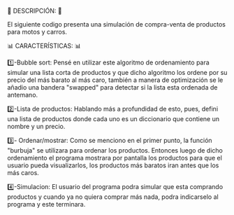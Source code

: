 📝 DESCRIPCIÓN: 📝

El siguiente codigo presenta una simulación de compra-venta de productos para motos y carros.

📊 CARACTERÍSTICAS: 📊

1️⃣-Bubble sort: Pensé en utilizar este algoritmo de ordenamiento para 
simular una lista corta de productos y que dicho algoritmo los ordene por su precio del más barato al más caro, también a manera de optimización se le añadio una bandera "swapped" para detectar si la lista esta ordenada de antemano.

2️⃣-Lista de productos: Hablando más a profundidad de esto, pues, defini una lista de productos donde cada uno es un diccionario que contiene un nombre y un precio.

3️⃣- Ordenar/mostrar: Como se menciono en el primer punto, la función "burbuja" se utilizara para ordenar los productos. Entonces luego de dicho ordenamiento el programa mostrara por pantalla los productos para que el usuario pueda visualizarlos, los productos más baratos iran antes que los más caros.

4️⃣-Simulacion: El usuario del programa podra simular que esta comprando productos y cuando ya no quiera comprar más nada, podra indicarselo al programa y este terminara.
